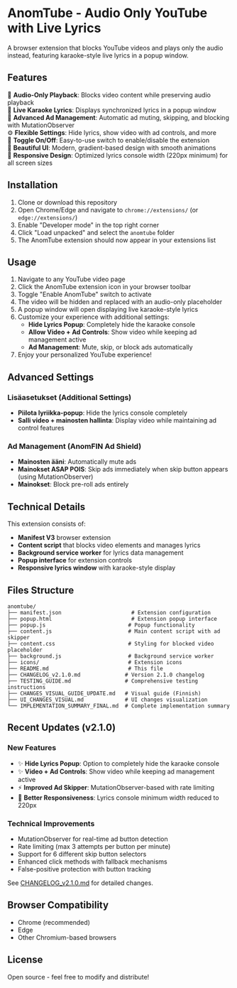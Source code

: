 # AnomTube - Audio Only YouTube with Live Lyrics

A browser extension that blocks YouTube videos and plays only the audio instead, featuring karaoke-style live lyrics in a popup window.

## Features

🎵 **Audio-Only Playback**: Blocks video content while preserving audio playback  
🎤 **Live Karaoke Lyrics**: Displays synchronized lyrics in a popup window  
🚫 **Advanced Ad Management**: Automatic ad muting, skipping, and blocking with MutationObserver  
⚙️ **Flexible Settings**: Hide lyrics, show video with ad controls, and more  
📱 **Toggle On/Off**: Easy-to-use switch to enable/disable the extension  
🎨 **Beautiful UI**: Modern, gradient-based design with smooth animations  
📐 **Responsive Design**: Optimized lyrics console width (220px minimum) for all screen sizes  

## Installation

1. Clone or download this repository
2. Open Chrome/Edge and navigate to `chrome://extensions/` (or `edge://extensions/`)
3. Enable "Developer mode" in the top right corner
4. Click "Load unpacked" and select the `anomtube` folder
5. The AnomTube extension should now appear in your extensions list

## Usage

1. Navigate to any YouTube video page
2. Click the AnomTube extension icon in your browser toolbar
3. Toggle "Enable AnomTube" switch to activate
4. The video will be hidden and replaced with an audio-only placeholder
5. A popup window will open displaying live karaoke-style lyrics
6. Customize your experience with additional settings:
   - **Hide Lyrics Popup**: Completely hide the karaoke console
   - **Allow Video + Ad Controls**: Show video while keeping ad management active
   - **Ad Management**: Mute, skip, or block ads automatically
7. Enjoy your personalized YouTube experience!

## Advanced Settings

### Lisäasetukset (Additional Settings)
- **Piilota lyriikka-popup**: Hide the lyrics console completely
- **Salli video + mainosten hallinta**: Display video while maintaining ad control features

### Ad Management (AnomFIN Ad Shield)
- **Mainosten ääni**: Automatically mute ads
- **Mainokset ASAP POIS**: Skip ads immediately when skip button appears (using MutationObserver)
- **Mainokset**: Block pre-roll ads entirely

## Technical Details

This extension consists of:
- **Manifest V3** browser extension
- **Content script** that blocks video elements and manages lyrics
- **Background service worker** for lyrics data management
- **Popup interface** for extension controls
- **Responsive lyrics window** with karaoke-style display

## Files Structure

```
anomtube/
├── manifest.json                      # Extension configuration
├── popup.html                         # Extension popup interface
├── popup.js                          # Popup functionality
├── content.js                        # Main content script with ad skipper
├── content.css                       # Styling for blocked video placeholder
├── background.js                     # Background service worker
├── icons/                            # Extension icons
├── README.md                         # This file
├── CHANGELOG_v2.1.0.md              # Version 2.1.0 changelog
├── TESTING_GUIDE.md                 # Comprehensive testing instructions
├── CHANGES_VISUAL_GUIDE_UPDATE.md   # Visual guide (Finnish)
├── UI_CHANGES_VISUAL.md             # UI changes visualization
└── IMPLEMENTATION_SUMMARY_FINAL.md  # Complete implementation summary
```

## Recent Updates (v2.1.0)

### New Features
- ✨ **Hide Lyrics Popup**: Option to completely hide the karaoke console
- ✨ **Video + Ad Controls**: Show video while keeping ad management active
- ⚡ **Improved Ad Skipper**: MutationObserver-based with rate limiting
- 📐 **Better Responsiveness**: Lyrics console minimum width reduced to 220px

### Technical Improvements
- MutationObserver for real-time ad button detection
- Rate limiting (max 3 attempts per button per minute)
- Support for 6 different skip button selectors
- Enhanced click methods with fallback mechanisms
- False-positive protection with button tracking

See [CHANGELOG_v2.1.0.md](CHANGELOG_v2.1.0.md) for detailed changes.

## Browser Compatibility

- Chrome (recommended)
- Edge
- Other Chromium-based browsers

## License

Open source - feel free to modify and distribute!

